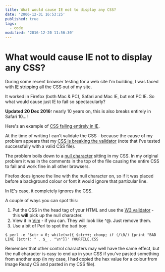 ```yaml
---
title: What would cause IE not to display any CSS?
date: '2006-12-31 16:53:25'
published: true
tags:
  - code
modified: '2016-12-20 11:56:30'
---
```

# What would cause IE not to display any CSS?

During some recent browser testing for a web site I'm building, I was faced with <abbr title="Internet Explorer">IE</abbr> stripping all the CSS out of my site.

It worked in Firefox (both Mac & PC), Safari and Mac IE, but not PC IE.  So what would cause just IE to fail so spectacularly?

<p class="update"><strong>Updated 20 Dec 2016:</strong> nearly 10 years on, this is also breaks entirely in Safari&nbsp;10…!</p>

<!--more-->

Here's an example of [CSS failing entirely in IE](/images/css_break.html).

At the time of writing I can't validate the CSS - because the cause of my problem appears that my [CSS is breaking the validator](http://jigsaw.w3.org/css-validator/validator?uri=http%3A%2F%2Fremysharp.com%2Fwp-content%2Fuploads%2F2006%2F12%2Fcss_break.css&warning=1&profile=css21&usermedium=all) (note that I've tested successfully with a valid CSS file).

The problem boils down to a [null character](http://en.wikipedia.org/wiki/Null_character) sitting in my CSS.  In my original problem it was in the comments in the top of the file causing the entire CSS to fail and work fine in all other browsers.

Firefox does ignore the line with the null character on, so if it was placed before a background colour or font it would ignore that particular line.

In IE's case, it completely ignores the CSS.

A couple of ways you can spot this:

1. Put the CSS in the head tag of your HTML and use the [W3 validator](http://validator.w3.org/) - this **will** pick up the null character.
2. View it in [Vim](http://www.vim.org/) - if you can.  They will look like ^@.  Just remove them.
3. Use a bit of Perl to spot the bad boy:

```
$ perl -e '$ctr = 0; while(<>){ $ctr++; chomp; if (/\0/) {print "BAD LINE ($ctr): " . $_ . "\n"}}' YOURFILE.CSS
```

Remember that other control characters may well have the same effect, but the null character is easy to end up in your CSS if you've pasted something from another app (in my case, I had copied the hex value for a colour from Image Ready CS and pasted in my CSS file).
